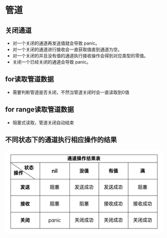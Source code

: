 # 管道


## 关闭通道
* 对一个关闭的通道再发送值就会导致 panic。
* 对一个关闭的通道进行接收会一直获取值直到通道为空。
* 对一个关闭的并且没有值的通道执行接收操作会得到对应类型的零值。
* 关闭一个已经关闭的通道会导致 panic。

## for读取管道数据
* 需要判断管道是否关闭，不然当管道关闭时会一直读取到0值

## for range读取管道数据
* 阻塞式读取，管道关闭自动结束

## 不同状态下的通道执行相应操作的结果
![Alt text](image.png)
